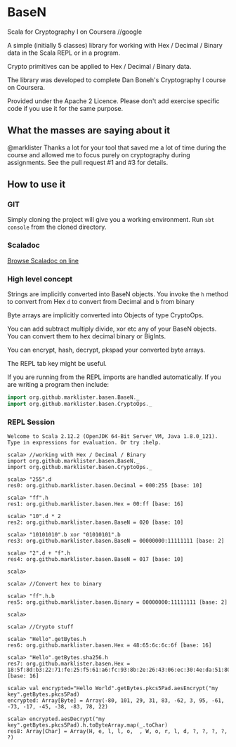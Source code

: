 # BaseN

Scala for Cryptography I on Coursera //google

A simple (initially 5 classes) library for working with Hex / Decimal / Binary data in the Scala
REPL or in a program.

Crypto primitives can be applied to Hex / Decimal / Binary data.

The library was developed to complete Dan Boneh's Cryptography I course on Coursera.

Provided under the Apache 2 Licence.  Please don't add exercise specific code if you use it for the same purpose.

## What the masses are saying about it

@marklister Thanks a lot for your tool that saved me a lot of time during the course and allowed me to focus purely on cryptography during assignments.  See the pull request #1 and #3 for details.

## How to use it

### GIT

Simply cloning the project will give you a working environment.  Run ```sbt console``` from the cloned directory.

### Scaladoc

[Browse Scaladoc on line](http://marklister.github.io/basen/target/scala-2.10/api/#org.catch22.package)

### High level concept

Strings are implicitly converted into BaseN objects.  You invoke the `h` method to convert from Hex `d` to convert from Decimal and `b` from binary

Byte arrays are implicitly converted into Objects of type CryptoOps.

You can add subtract multiply divide, xor etc any of your BaseN objects.  You can convert them to hex decimal binary or BigInts.

You can encrypt, hash, decrypt, pkspad your converted byte arrays.

The REPL tab key might be useful.  

If you are running from the REPL imports are handled automatically.  If you are writing a program then include:

``` scala
import org.github.marklister.basen.BaseN._
import org.github.marklister.basen.CryptoOps._
```

### REPL Session

```
Welcome to Scala 2.12.2 (OpenJDK 64-Bit Server VM, Java 1.8.0_121).
Type in expressions for evaluation. Or try :help.

scala> //working with Hex / Decimal / Binary
import org.github.marklister.basen.BaseN._
import org.github.marklister.basen.CryptoOps._

scala> "255".d 
res0: org.github.marklister.basen.Decimal = 000:255 [base: 10]

scala> "ff".h
res1: org.github.marklister.basen.Hex = 00:ff [base: 16]

scala> "10".d * 2
res2: org.github.marklister.basen.BaseN = 020 [base: 10]

scala> "10101010".b xor "01010101".b
res3: org.github.marklister.basen.BaseN = 00000000:11111111 [base: 2]

scala> "2".d + "f".h
res4: org.github.marklister.basen.BaseN = 017 [base: 10]

scala> 

scala> //Convert hex to binary

scala> "ff".h.b
res5: org.github.marklister.basen.Binary = 00000000:11111111 [base: 2]

scala> 

scala> //Crypto stuff

scala> "Hello".getBytes.h
res6: org.github.marklister.basen.Hex = 48:65:6c:6c:6f [base: 16]

scala> "Hello".getBytes.sha256.h
res7: org.github.marklister.basen.Hex = 18:5f:8d:b3:22:71:fe:25:f5:61:a6:fc:93:8b:2e:26:43:06:ec:30:4e:da:51:80:07:d1:76:48:26:38:19:69 [base: 16]

scala> val encrypted="Hello World".getBytes.pkcs5Pad.aesEncrypt("my key".getBytes.pkcs5Pad)
encrypted: Array[Byte] = Array(-80, 101, 29, 31, 83, -62, 3, 95, -61, -73, -17, -45, -38, -83, 78, 22)

scala> encrypted.aesDecrypt("my key".getBytes.pkcs5Pad).h.toByteArray.map(_.toChar)
res8: Array[Char] = Array(H, e, l, l, o,  , W, o, r, l, d, ?, ?, ?, ?, ?)

```

